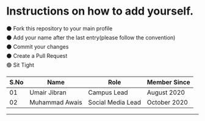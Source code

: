 # Instructions on how to add yourself.
:black_circle: Fork this repository to your main profile <br>
:black_circle: Add your name after the last entry(please follow the convention) <br>
:black_circle: Commit your changes <br>
:black_circle: Create a Pull Request <br>
:green_circle: Sit Tight <br>

|S.No| Name                              | Role                  | Member Since      |
|----|-----------------------------------|-----------------------|-------------------|
|01  |Umair Jibran                       | Campus Lead           | August 2020       |
|02  |Muhammad Awais                     | Social Media Lead     | October 2020      |
--------------------------------------------------------------------------------------
